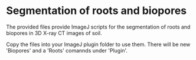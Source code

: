 # Segmentation of roots and biopores

The provided files provide ImageJ scripts for the segmentation of roots and biopores in 3D X-ray CT images of soil. 

Copy the files into your ImageJ plugin folder to use them. There will be new 'Biopores' and a 'Roots' comannds under 'Plugin'.

